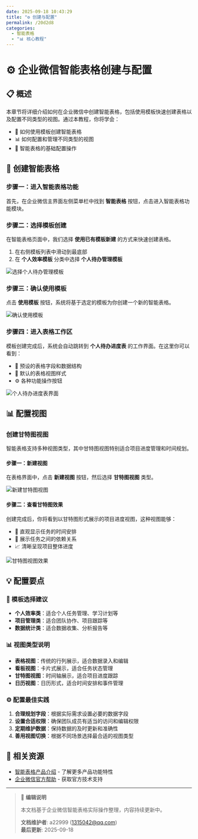```yaml
---
date: 2025-09-18 10:43:29
title: "⚙️ 创建与配置"
permalink: /20d2d8
categories:
  - 智能表格
  - "📊 核心教程"
---
```


# ⚙️ 企业微信智能表格创建与配置

## 📋 概述

本章节将详细介绍如何在企业微信中创建智能表格，包括使用模板快速创建表格以及配置不同类型的视图。通过本教程，你将学会：

- 🎯 如何使用模板创建智能表格
- 📊 如何配置和管理不同类型的视图
- 🔧 智能表格的基础配置操作

## 🚀 创建智能表格

### 步骤一：进入智能表格功能

首先，在企业微信主界面左侧菜单栏中找到 **智能表格** 按钮，点击进入智能表格功能模块。

### 步骤二：选择模板创建

在智能表格页面中，我们选择 **使用已有模板新建** 的方式来快速创建表格。

1. 在右侧模板列表中滑动到最底部
2. 在 **个人效率模板** 分类中选择 **个人待办管理模板**

![选择个人待办管理模板](/imgs/02.smart-tables-sharing/image-20250918145742783.png)

### 步骤三：确认使用模板

点击 **使用模板** 按钮，系统将基于选定的模板为你创建一个新的智能表格。

![确认使用模板](/imgs/02.smart-tables-sharing/image-20250918145925919.png)

### 步骤四：进入表格工作区

模板创建完成后，系统会自动跳转到 **个人待办进度表** 的工作界面。在这里你可以看到：

- 📝 预设的表格字段和数据结构
- 🎨 默认的表格视图样式
- ⚙️ 各种功能操作按钮

![个人待办进度表界面](/imgs/02.smart-tables-sharing/image-20250918150122557.png)

## 📊 配置视图

### 创建甘特图视图

智能表格支持多种视图类型，其中甘特图视图特别适合项目进度管理和时间规划。

#### 步骤一：新建视图

在表格界面中，点击 **新建视图** 按钮，然后选择 **甘特图视图** 类型。

![新建甘特图视图](/imgs/02.smart-tables-sharing/image-20250918150206526.png)

#### 步骤二：查看甘特图效果

创建完成后，你将看到以甘特图形式展示的项目进度视图，这种视图能够：

- 📅 直观显示任务的时间安排
- 🔗 展示任务之间的依赖关系
- 📈 清晰呈现项目整体进度

![甘特图视图效果](/imgs/02.smart-tables-sharing/image-20250918150305368.png)

## 💡 配置要点

### 🎯 模板选择建议

- **个人效率类**：适合个人任务管理、学习计划等
- **项目管理类**：适合团队协作、项目跟踪等
- **数据统计类**：适合数据收集、分析报告等

### 📊 视图类型说明

- **表格视图**：传统的行列展示，适合数据录入和编辑
- **看板视图**：卡片式展示，适合任务状态管理
- **甘特图视图**：时间轴展示，适合项目进度跟踪
- **日历视图**：日历形式，适合时间安排和事件管理

### ⚙️ 配置最佳实践

1. **合理规划字段**：根据实际需求设置必要的数据字段
2. **设置合适权限**：确保团队成员有适当的访问和编辑权限
3. **定期维护数据**：保持数据的及时更新和准确性
4. **善用视图切换**：根据不同场景选择最合适的视图类型

## 🔗 相关资源

- [智能表格产品介绍](/f1e5a1) - 了解更多产品功能特性
- [企业微信官方帮助](https://open.work.weixin.qq.com/help2/pc/19679) - 获取官方技术支持

---

> 📝 **编辑说明**
>
> 本文档基于企业微信智能表格实际操作整理，内容持续更新中。
>
> **文档维护者**: a22999 (1315042@qq.com)  
> **最后更新**: 2025-09-18
